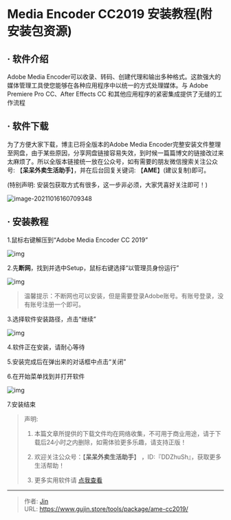 # Media Encoder CC2019 安装教程(附安装包资源)


## · 软件介绍
Adobe Media Encoder可以收录、转码、创建代理和输出多种格式。这款强大的媒体管理工具使您能够在各种应用程序中以统一的方式处理媒体。与 Adobe Premiere Pro CC、After Effects CC 和其他应用程序的紧密集成提供了无缝的工作流程

## · 软件下载
为了方便大家下载，博主已将全版本的Adobe Media Encoder完整安装文件整理至网盘，由于某些原因，分享网盘链接容易失效，到时候一篇篇博文的链接改过来太麻烦了。所以全版本链接统一放在公众号，如有需要的朋友微信搜索关注公众号: 【**呆呆外卖生活助手**】，并在后台回复关键词: 【**AME**】(建议复制)即可。

(特别声明: 安装包获取方式有很多，这一步非必须，大家凭喜好关注即可！)

![image-20211016160709348](https://img.gujin.store/img/image-20211016160709348.png)

## · 安装教程

1.鼠标右键解压到“Adobe Media Encoder CC 2019”

![img](https://img.gujin.store/img/v2-16b3d11078437d1fb2a953aa05103a9a_720w.png)

2.先**断网**，找到并选中Setup，鼠标右键选择“以管理员身份运行”

![img](https://img.gujin.store/img/v2-da879f67f480d882303d1fd3539ed160_720w.png)

> 温馨提示：不断网也可以安装，但是需要登录Adobe账号。有账号登录，没有账号注册一个即可。

3.选择软件安装路径，点击“继续”

![img](https://img.gujin.store/img/v2-12783ad125ee58743479e6987da18b4c_720w.png)

4.软件正在安装，请耐心等待

5.安装完成后在弹出来的对话框中点击“关闭”

6.在开始菜单找到并打开软件

![img](https://img.gujin.store/img/v2-7b614b77e4bb9a4aa70b4006ef47c378_720w.png)

7.安装结束




> 声明: 
>
> 1. 本篇文章所提供的下载文件均在网络收集，不可用于商业用途，请于下载后24小时之内删除，如需体验更多乐趣，请支持正版！
>
> 2. 欢迎关注公众号：【**呆呆外卖生活助手**】 ，ID:『DDZhuSh』，获取更多生活帮助！
>
> 3. 更多实用软件请  [点我查看](/tools)

---

> 作者: [Jin](https://img.gujin.store/img/favicon.ico)  
> URL: https://www.gujin.store/tools/package/ame-cc2019/  

